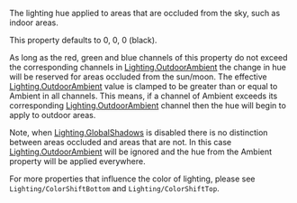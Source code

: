 The lighting hue applied to areas that are occluded from the sky, such as indoor areas.

This property defaults to 0, 0, 0 (black).

As long as the red, green and blue channels of this property do not exceed the corresponding channels in [Lighting.OutdoorAmbient](https://developer.roblox.com/en-us/api-reference/property/Lighting/OutdoorAmbient) the change in hue will be reserved for areas occluded from the sun/moon. The effective [Lighting.OutdoorAmbient](https://developer.roblox.com/en-us/api-reference/property/Lighting/OutdoorAmbient) value is clamped to be greater than or equal to Ambient in all channels. This means, if a channel of Ambient exceeds its corresponding [Lighting.OutdoorAmbient](https://developer.roblox.com/en-us/api-reference/property/Lighting/OutdoorAmbient) channel then the hue will begin to apply to outdoor areas.

Note, when [Lighting.GlobalShadows](https://developer.roblox.com/en-us/api-reference/property/Lighting/GlobalShadows) is disabled there is no distinction between areas occluded and areas that are not. In this case [Lighting.OutdoorAmbient](https://developer.roblox.com/en-us/api-reference/property/Lighting/OutdoorAmbient) will be ignored and the hue from the Ambient property will be applied everywhere.

For more properties that influence the color of lighting, please see `Lighting/ColorShiftBottom` and `Lighting/ColorShiftTop`.